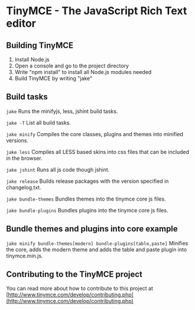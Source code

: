 TinyMCE - The JavaScript Rich Text editor
==========================================

Building TinyMCE
-----------------
1. Install Node.js
2. Open a console and go to the project directory
3. Write "npm install" to install all Node.js modules needed
4. Build TinyMCE by writing "jake"

Build tasks
------------
`jake`
Runs the minifyjs, less, jshint build tasks.

`jake -T`
List all build tasks.

`jake minify`
Compiles the core classes, plugins and themes into minified versions.

`jake less`
Compiles all LESS based skins into css files that can be included in the browser.

`jake jshint`
Runs all js code though jshint.

`jake release`
Builds release packages with the version specified in changelog.txt.

`jake bundle-themes`
Bundles themes into the tinymce core js files.

`jake bundle-plugins`
Bundles plugins into the tinymce core js files.

Bundle themes and plugins into core example
-------------------------------------------
`jake minify bundle-themes[modern] bundle-plugins[table,paste]`
Minifies the core, adds the modern theme and adds the table and paste plugin into tinymce.min.js.

Contributing to the TinyMCE project
------------------------------------
You can read more about how to contribute to this project at [http://www.tinymce.com/develop/contributing.php](http://www.tinymce.com/develop/contributing.php)
